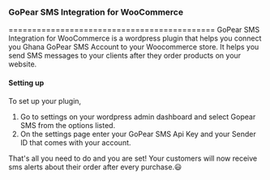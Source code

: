 ### GoPear SMS Integration for WooCommerce
============================================
GoPear SMS Integration for WooCommerce is a wordpress plugin that helps you connect you Ghana GoPear SMS Account to your Woocommerce store. It helps you send SMS messages to your clients after they order products on your website.

#### Setting up
To set up your plugin, 
1. Go to settings on your wordpress admin dashboard and select Gopear SMS from the options listed.
2. On the settings page enter your GoPear SMS Api Key and your Sender ID that comes with your account.

That's all you need to do and you are set! Your customers will now receive sms alerts about their order after every purchase.😃